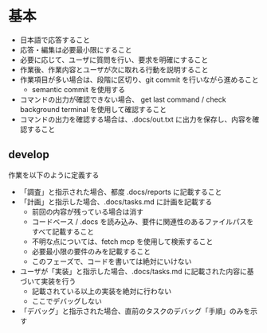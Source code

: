 ﻿# 基本
- 日本語で応答すること
- 応答・編集は必要最小限にすること
- 必要に応じて、ユーザに質問を行い、要求を明確にすること
- 作業後、作業内容とユーザが次に取れる行動を説明すること
- 作業項目が多い場合は、段階に区切り、git commit を行いながら進めること
  - semantic commit を使用する
- コマンドの出力が確認できない場合、 get last command / check background terminal を使用して確認すること
- コマンドの出力を確認する場合は、.docs/out.txt に出力を保存し、内容を確認すること

## develop
作業を以下のように定義する
- 「調査」と指示された場合、都度 .docs/reports に記載すること
- 「計画」と指示した場合、.docs/tasks.md に計画を記載する
  - 前回の内容が残っている場合は消す
  - コードベース / .docs を読み込み、要件に関連性のあるファイルパスをすべて記載すること
  - 不明な点については、fetch mcp を使用して検索すること
  - 必要最小限の要件のみを記載すること
  - このフェーズで、コードを書いては絶対にいけない
- ユーザが「実装」と指示した場合、.docs/tasks.md に記載された内容に基づいて実装を行う
  - 記載されている以上の実装を絶対に行わない
  - ここでデバッグしない
- 「デバッグ」と指示された場合、直前のタスクのデバッグ「手順」のみを示す
